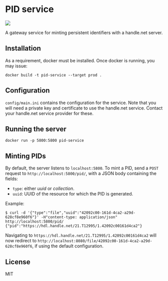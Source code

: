 # PID service
![](https://github.com/actris-cloudnet/pid-service/workflows/Test%20and%20lint/badge.svg)

A gateway service for minting persistent identifiers with a handle.net server.

## Installation

As a requirement, docker must be installed. Once docker is running, you may issue:

    docker build -t pid-service --target prod .

## Configuration

`config/main.ini` contains the configuration for the service. Note that you will need a private key and certificate to use the handle.net service. Contact your handle.net service provider for these.

## Running the server

    docker run -p 5800:5800 pid-service

## Minting PIDs

By default, the server listens to `localhost:5800`. To mint a PID, send a `POST` request to `http://localhost:5800/pid/`, with a JSON body containing the fields:
- `type`: either *uuid* or *collection*.
- `uuid`: UUID of the resource for which the PID is generated.

Example:

    $ curl -d '{"type":"file","uuid":"42092c00-161d-4ca2-a29d-628cf8e960f6"}' -H"content-type: application/json" http://localhost:5800/pid/
    {"pid":"https://hdl.handle.net/21.T12995/1.42092c00161d4ca2"}

Navigating to `https://hdl.handle.net/21.T12995/1.42092c00161d4ca2` will now redirect to `http://localhost:8080/file/42092c00-161d-4ca2-a29d-628cf8e960f6`, if using the default configuration.

## License

MIT
